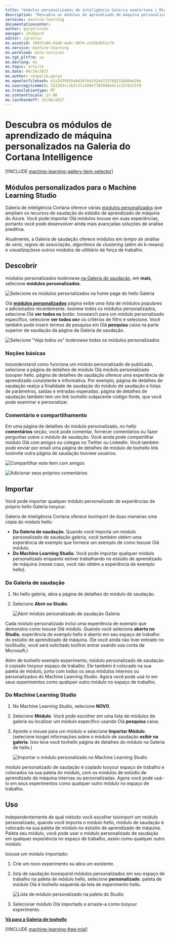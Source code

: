 ```yaml
---
title: "módulos personalizados de inteligência Galeria aaaCortana | Microsoft Docs"
description: "Descubra os módulos de aprendizado de máquina personalizados na Galeria do Cortana Intelligence."
services: machine-learning
documentationcenter: 
author: garyericson
manager: jhubbard
editor: cgronlun
ms.assetid: 16037a84-dad0-4a8c-9874-a1d3bd551cf0
ms.service: machine-learning
ms.workload: data-services
ms.tgt_pltfrm: na
ms.devlang: na
ms.topic: article
ms.date: 04/14/2017
ms.author: roopalik;garye
ms.openlocfilehash: e2a2d39935e6d367eb192de723fb82318d04e2be
ms.sourcegitcommit: 523283cc1b3c37c428e77850964dc1c33742c5f0
ms.translationtype: MT
ms.contentlocale: pt-BR
ms.lasthandoff: 10/06/2017
---
```

# <a name="discover-custom-machine-learning-modules-in-cortana-intelligence-gallery"></a>Descubra os módulos de aprendizado de máquina personalizados na Galeria do Cortana Intelligence
[!INCLUDE [machine-learning-gallery-item-selector](../../includes/machine-learning-gallery-item-selector.md)]

## <a name="custom-modules-for-machine-learning-studio"></a>Módulos personalizados para o Machine Learning Studio
Galeria de inteligência Cortana oferece várias [módulos personalizados](https://gallery.cortanaintelligence.com/customModules) que ampliam os recursos de saudação do estúdio de aprendizado de máquina do Azure. Você pode importar Olá módulos toouse em suas experiências, portanto você pode desenvolver ainda mais avançadas soluções de análise preditiva.

Atualmente, a Galeria de saudação oferece módulos em *tempo de análise de série*, *regras de associação*, *algoritmos de clustering* (além do k-means) e  *visualizações*e outros módulos de utilitário de força de trabalho.


## <a name="discover"></a>Descobrir
módulos personalizados toobrowse [na Galeria de saudação](http://gallery.cortanaintelligence.com), em **mais**, selecione **módulos personalizados**.

![Selecione os módulos personalizados na home page do hello Galeria](media/machine-learning-gallery-custom-modules/select-custom-modules-in-gallery.png)

Olá  **[módulos personalizados](https://gallery.cortanaintelligence.com/customModules)**  página exibe uma lista de módulos populares e adicionados recentemente. tooview todos os módulos personalizados, selecione Olá **ver todos os** botão. toosearch para um módulo personalizado específico, selecione **ver todos os**e os critérios de filtro e selecione. Você também pode inserir termos de pesquisa em Olá **pesquisa** caixa na parte superior de saudação da página da Galeria de saudação.

![Selecione "Veja todos os" toobrowse todos os módulos personalizados](media/machine-learning-gallery-custom-modules/click-see-all-for-all-custom-modules.png)

### <a name="understand"></a>Noções básicas

toounderstand como funciona um módulo personalizado de publicado, selecione a página de detalhes de módulo Olá módulo personalizado tooopen hello. página de detalhes de saudação oferece uma experiência de aprendizado consistente e informativa. Por exemplo, página de detalhes de saudação realça a finalidade de saudação do módulo de saudação e listas de parâmetros, saídas e entradas esperadas. página de detalhes de saudação também tem um link toohello subjacente código-fonte, que você pode examinar e personalizar.

### <a name="comment-and-share"></a>Comentário e compartilhamento
Em uma página de detalhes do módulo personalizado, no hello **comentários** seção, você pode comentar, fornecer comentários ou fazer perguntas sobre o módulo de saudação. Você ainda pode compartilhar módulo Olá com amigos ou colegas no Twitter ou LinkedIn. Você também pode enviar por email uma página de detalhes de módulo de toohello link tooinvite outra página de saudação tooview usuários.

![Compartilhar este item com amigos](media/machine-learning-gallery-how-to-use-contribute-publish/share-links.png)

![Adicionar seus próprios comentários](media/machine-learning-gallery-how-to-use-contribute-publish/comments.png)

## <a name="import"></a>Importar
Você pode importar qualquer módulo personalizado de experiências de próprio hello Galeria tooyour.

Galeria de inteligência Cortana oferece tooimport de duas maneiras uma cópia do módulo hello:

* **Da Galeria de saudação**. Quando você importa um módulo personalizado de saudação galeria, você também obtém uma experiência de exemplo que fornece um exemplo de como toouse Olá módulo.
* **Do Machine Learning Studio**. Você pode importar qualquer módulo personalizado enquanto estiver trabalhando no estúdio de aprendizado de máquina (nesse caso, você não obtém a experiência de exemplo hello).

### <a name="from-hello-gallery"></a>Da Galeria de saudação

1. No hello galeria, abra a página de detalhes do módulo de saudação. 
2. Selecione **Abrir no Studio**.
   
    ![Abrir módulo personalizado de saudação Galeria](media/machine-learning-gallery-custom-modules/open-custom-module-from-gallery.png)
   
Cada módulo personalizado inclui uma experiência de exemplo que demonstra como toouse Olá módulo. Quando você seleciona **aberto no Studio**, experiência de exemplo hello é aberto em seu espaço de trabalho do estúdio de aprendizado de máquina. (Se você ainda não tiver entrado no tooStudio, você será solicitado toofirst entrar usando sua conta da Microsoft.)

Além de toohello exemplo experimento, módulo personalizado de saudação é copiado tooyour espaço de trabalho. Ele também é colocado na sua paleta de módulo, junto com todos os seus módulos internos ou personalizados do Machine Learning Studio. Agora você pode usá-lo em seus experimentos como qualquer outro módulo no espaço de trabalho.

### <a name="from-within-machine-learning-studio"></a>Do Machine Learning Studio

1. No Machine Learning Studio, selecione **NOVO**.
2. Selecione **Módulo**. Você pode escolher em uma lista de módulos de galeria ou localizar um módulo específico usando Olá **pesquisa** caixa.
3. Aponte o mouse para um módulo e selecione **Importar Módulo**. (selecione tooget informações sobre o módulo de saudação **exibir na galeria**. Isso leva você toohello página de detalhes do módulo na Galeria de hello.)
   
    ![Importar o módulo personalizado no Machine Learning Studio](media/machine-learning-gallery-custom-modules/add-custom-module-in-studio.png)

módulo personalizado de saudação é copiado tooyour espaço de trabalho e colocados na sua paleta do módulo, com os módulos de estúdio de aprendizado de máquina internas ou personalizadas. Agora você pode usá-lo em seus experimentos como qualquer outro módulo no espaço de trabalho.

## <a name="use"></a>Uso

Independentemente de qual método você escolher tooimport um módulo personalizado, quando você importa o módulo hello, módulo de saudação é colocado na sua paleta de módulo no estúdio de aprendizado de máquina. Paleta seu módulo, você pode usar o módulo personalizado de saudação em qualquer experiência no espaço de trabalho, assim como qualquer outro módulo.

toouse um módulo importado:

1. Crie um novo experimento ou abra um existente.
2. lista de saudação tooexpand módulos personalizados em seu espaço de trabalho na paleta de módulo hello, selecione **personalizado**. paleta de módulo Olá é toohello esquerda da tela de experimento hello.
   
    ![Lista de módulo personalizado na paleta do Studio](media/machine-learning-gallery-custom-modules/custom-module-in-studio-palette.png)
3. Selecionar módulo Olá importado e arraste-a como tooyour experimento.


**[Vá para a Galeria de toohello](http://gallery.cortanaintelligence.com)**

[!INCLUDE [machine-learning-free-trial](../../includes/machine-learning-free-trial.md)]

